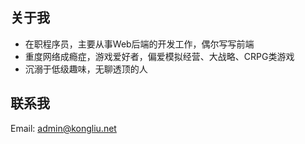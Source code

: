 ## 关于我
* 在职程序员，主要从事Web后端的开发工作，偶尔写写前端
* 重度网络成瘾症，游戏爱好者，偏爱模拟经营、大战略、CRPG类游戏
* 沉溺于低级趣味，无聊透顶的人
  
## 联系我
Email: admin@kongliu.net
